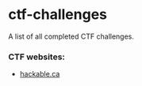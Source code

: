 # ctf-challenges
A list of all completed CTF challenges.
### CTF websites:
- [hackable.ca](https://hackable.ca)
